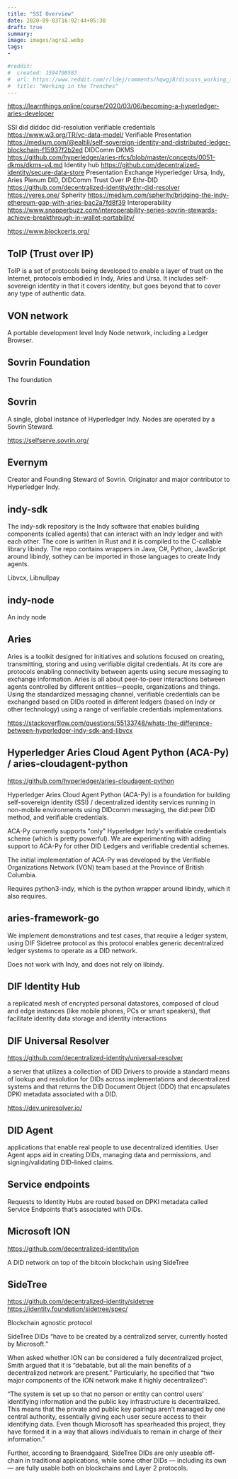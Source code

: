 ```yaml
---
title: "SSI Overview"
date: 2020-09-03T16:02:44+05:30
draft: true
summary:
image: images/agra2.webp
tags:
- 

#reddit:
#  created: 1594708583 
#  url: https://www.reddit.com/r/ldej/comments/hqwgj8/discuss_working_in_the_trenches/
#  title: "Working in the Trenches"
---
```


https://learnthings.online/course/2020/03/06/becoming-a-hyperledger-aries-developer

SSI
did
diddoc
did-resolution
verifiable credentials https://www.w3.org/TR/vc-data-model/
Verifiable Presentation https://medium.com/@ealtili/self-sovereign-identity-and-distributed-ledger-blockchain-f15937f2b2ed
DIDComm
DKMS https://github.com/hyperledger/aries-rfcs/blob/master/concepts/0051-dkms/dkms-v4.md
Identity hub https://github.com/decentralized-identity/secure-data-store
Presentation Exchange
Hyperledger Ursa, Indy, Aries
Plenum
DID, DIDComm
Trust Over IP
Ethr-DID https://github.com/decentralized-identity/ethr-did-resolver
https://veres.one/
Spherity https://medium.com/spherity/bridging-the-indy-ethereum-gap-with-aries-bac2a7fd8f39
Interoperability https://www.snapperbuzz.com/interoperability-series-sovrin-stewards-achieve-breakthrough-in-wallet-portability/

https://www.blockcerts.org/

## ToIP (Trust over IP)
ToIP is a set of protocols being developed to enable a layer of trust on the Internet, protocols embodied in Indy, Aries and Ursa. It includes self-sovereign identity in that it covers identity, but goes beyond that to cover any type of authentic data.

## VON network

A portable development level Indy Node network, including a Ledger Browser.

## Sovrin Foundation

The foundation

## Sovrin

A single, global instance of Hyperledger Indy. Nodes are operated by a Sovrin Steward.

https://selfserve.sovrin.org/

## Evernym

Creator and Founding Steward of Sovrin. Originator and major contributor to Hyperledger Indy.

## indy-sdk

The indy-sdk repository is the Indy software that enables building components (called agents) that can interact with an Indy ledger and with each other. The core is written in Rust and it is compiled to the C-callable library libindy. The repo contains wrappers in Java, C#, Python, JavaScript around libindy, sothey can be imported in those languages to create Indy agents.

Libvcx, Libnullpay

## indy-node

An indy node

## Aries

Aries is a toolkit designed for initiatives and solutions focused on creating, transmitting, storing and using verifiable digital credentials. At its core are protocols enabling connectivity between agents using secure messaging to exchange information. Aries is all about peer-to-peer interactions between agents controlled by different entities—people, organizations and things. Using the standardized messaging channel, verifiable credentials can be exchanged based on DIDs rooted in different ledgers (based on Indy or other technology) using a range of verifiable credentials implementations.

https://stackoverflow.com/questions/55133748/whats-the-difference-between-hyperledger-indy-sdk-and-libvcx

## Hyperledger Aries Cloud Agent Python (ACA-Py) / aries-cloudagent-python

https://github.com/hyperledger/aries-cloudagent-python

Hyperledger Aries Cloud Agent Python (ACA-Py) is a foundation for building self-sovereign identity (SSI) / decentralized identity services running in non-mobile environments using DIDcomm messaging, the did:peer DID method, and verifiable credentials.

ACA-Py currently supports "only" Hyperledger Indy's verifiable credentials scheme (which is pretty powerful). We are experimenting with adding support to ACA-Py for other DID Ledgers and verifiable credential schemes.

The initial implementation of ACA-Py was developed by the Verifiable Organizations Network (VON) team based at the Province of British Columbia.

Requires python3-indy, which is the python wrapper around libindy, which it also requires.

## aries-framework-go

We implement demonstrations and test cases, that require a ledger system, using DIF Sidetree protocol as this protocol enables generic decentralized ledger systems to operate as a DID network.

Does not work with Indy, and does not rely on libindy.

## DIF Identity Hub

a replicated
mesh of encrypted personal datastores,
composed of cloud and edge instances (like
mobile phones, PCs or smart speakers),
that facilitate identity data storage and
identity interactions

## DIF Universal Resolver

https://github.com/decentralized-identity/universal-resolver

a server
that utilizes a collection of DID Drivers to
provide a standard means of lookup and
resolution for DIDs across implementations
and decentralized systems and that returns
the DID Document Object (DDO) that
encapsulates DPKI metadata associated
with a DID.

https://dev.uniresolver.io/


## DID Agent

applications that
enable real people to use decentralized
identities. User Agent apps aid in creating
DIDs, managing data and permissions,
and signing/validating DID-linked claims. 

## Service endpoints

Requests to Identity Hubs are routed based
on DPKI metadata called Service Endpoints
that’s associated with DIDs.

## Microsoft ION

https://github.com/decentralized-identity/ion

A DID network on top of the bitcoin blockchain using SideTree

## SideTree

https://github.com/decentralized-identity/sidetree
https://identity.foundation/sidetree/spec/

Blockchain agnostic protocol

SideTree DIDs “have to be created by a centralized server, currently hosted by Microsoft.”

When asked whether ION can be considered a fully decentralized project, Smith argued that it is “debatable, but all the main benefits of a decentralized network are present.” Particularly, he specified that “two major components of the ION network make it highly decentralized”:

“The system is set up so that no person or entity can control users’ identifying information and the public key infrastructure is decentralized. This means that the private and public key pairings aren’t managed by one central authority, essentially giving each user secure access to their identifying data. Even though Microsoft has spearheaded this project, they have formed it in a way that allows individuals to remain in charge of their information.”

Further, according to Braendgaard, SideTree DIDs are only useable off-chain in traditional applications, while some other DIDs — including its own — are fully usable both on blockchains and Layer 2 protocols.
